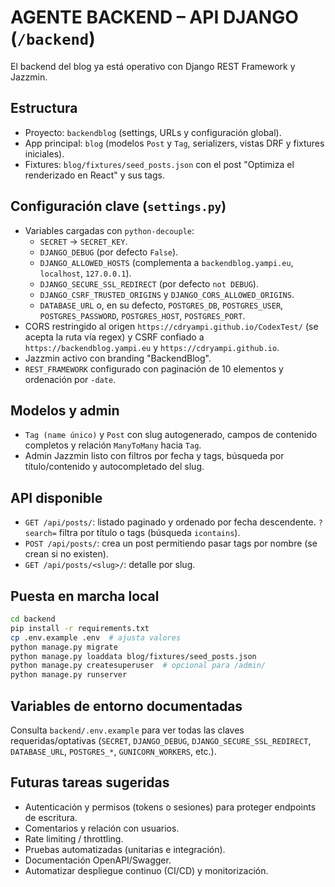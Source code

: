 # AGENTE BACKEND – API DJANGO (`/backend`)

El backend del blog ya está operativo con Django REST Framework y Jazzmin.

## Estructura
- Proyecto: `backendblog` (settings, URLs y configuración global).
- App principal: `blog` (modelos `Post` y `Tag`, serializers, vistas DRF y fixtures iniciales).
- Fixtures: `blog/fixtures/seed_posts.json` con el post "Optimiza el renderizado en React" y sus tags.

## Configuración clave (`settings.py`)
- Variables cargadas con `python-decouple`:
  - `SECRET` → `SECRET_KEY`.
  - `DJANGO_DEBUG` (por defecto `False`).
  - `DJANGO_ALLOWED_HOSTS` (complementa a `backendblog.yampi.eu`, `localhost`, `127.0.0.1`).
  - `DJANGO_SECURE_SSL_REDIRECT` (por defecto `not DEBUG`).
  - `DJANGO_CSRF_TRUSTED_ORIGINS` y `DJANGO_CORS_ALLOWED_ORIGINS`.
  - `DATABASE_URL` o, en su defecto, `POSTGRES_DB`, `POSTGRES_USER`, `POSTGRES_PASSWORD`, `POSTGRES_HOST`, `POSTGRES_PORT`.
- CORS restringido al origen `https://cdryampi.github.io/CodexTest/` (se acepta la ruta vía regex) y CSRF confiado a `https://backendblog.yampi.eu` y `https://cdryampi.github.io`.
- Jazzmin activo con branding "BackendBlog".
- `REST_FRAMEWORK` configurado con paginación de 10 elementos y ordenación por `-date`.

## Modelos y admin
- `Tag (name único)` y `Post` con slug autogenerado, campos de contenido completos y relación `ManyToMany` hacia `Tag`.
- Admin Jazzmin listo con filtros por fecha y tags, búsqueda por título/contenido y autocompletado del slug.

## API disponible
- `GET /api/posts/`: listado paginado y ordenado por fecha descendente. `?search=` filtra por título o tags (búsqueda `icontains`).
- `POST /api/posts/`: crea un post permitiendo pasar tags por nombre (se crean si no existen).
- `GET /api/posts/<slug>/`: detalle por slug.

## Puesta en marcha local
```bash
cd backend
pip install -r requirements.txt
cp .env.example .env  # ajusta valores
python manage.py migrate
python manage.py loaddata blog/fixtures/seed_posts.json
python manage.py createsuperuser  # opcional para /admin/
python manage.py runserver
```

## Variables de entorno documentadas
Consulta `backend/.env.example` para ver todas las claves requeridas/optativas (`SECRET`, `DJANGO_DEBUG`, `DJANGO_SECURE_SSL_REDIRECT`, `DATABASE_URL`, `POSTGRES_*`, `GUNICORN_WORKERS`, etc.).

## Futuras tareas sugeridas
- Autenticación y permisos (tokens o sesiones) para proteger endpoints de escritura.
- Comentarios y relación con usuarios.
- Rate limiting / throttling.
- Pruebas automatizadas (unitarias e integración).
- Documentación OpenAPI/Swagger.
- Automatizar despliegue continuo (CI/CD) y monitorización.
